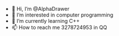 - 👋 Hi, I’m @AlphaDrawer
- 👀 I’m interested in computer programming
- 🌱 I’m currently learning C++
- 📫 How to reach me 3278724953 in QQ

<!---
AlphaDrawer/AlphaDrawer is a ✨ special ✨ repository because its `README.md` (this file) appears on your GitHub profile.
You can click the Preview link to take a look at your changes.
--->
